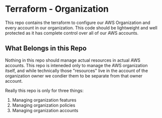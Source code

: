 # Terraform - Organization

This repo contains the terraform to configure our AWS Organization and every
account in our organization. This code should be lightweight and well protected
as it has complete control over all of our AWS accounts.

## What Belongs in this Repo

Nothing in this repo should manage actual resources in actual AWS accounts. This
repo is inteneded only to manage the AWS organization itself, and while technically
those "resources" live in the account of the organization owner we condier them to
be separate from that owner account.

Really this repo is only for three things:

1. Managing organization features
1. Managing organization policies
1. Managing organization accounts
